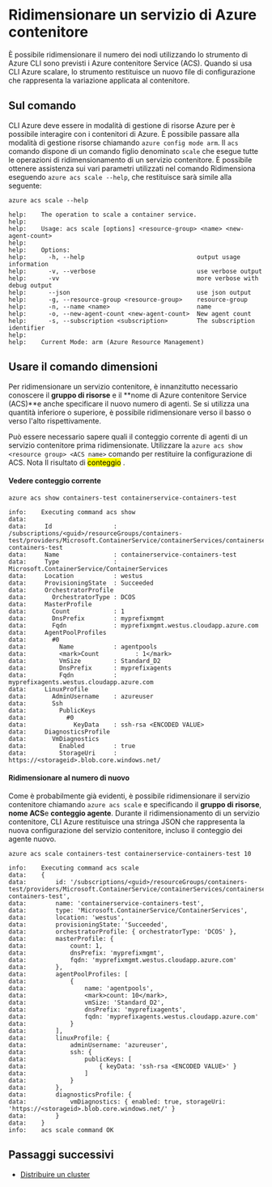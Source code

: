 <properties
   pageTitle="Ridimensionare il cluster ACS con CLI Azure | Microsoft Azure"
   description="Come ridurre i cluster di Azure contenitore servizio utilizzando CLI Azure."
   services="container-service"
   documentationCenter=""
   authors="Thraka"
   manager="timlt"
   editor=""
   tags="acs, azure-container-service"
   keywords="Docker, contenitori, Micro-servizi, Mesos, Azure"/>

<tags
   ms.service="container-service"
   ms.devlang="na"
   ms.topic="article"
   ms.tgt_pltfrm="na"
   ms.workload="na"
   ms.date="10/03/2016"
   ms.author="timlt"/>

# <a name="scale-an-azure-container-service"></a>Ridimensionare un servizio di Azure contenitore

È possibile ridimensionare il numero dei nodi utilizzando lo strumento di Azure CLI sono previsti i Azure contenitore Service (ACS). Quando si usa CLI Azure scalare, lo strumento restituisce un nuovo file di configurazione che rappresenta la variazione applicata al contenitore.

## <a name="about-the-command"></a>Sul comando

CLI Azure deve essere in modalità di gestione di risorse Azure per è possibile interagire con i contenitori di Azure. È possibile passare alla modalità di gestione risorse chiamando `azure config mode arm`. Il `acs` comando dispone di un comando figlio denominato `scale` che esegue tutte le operazioni di ridimensionamento di un servizio contenitore. È possibile ottenere assistenza sui vari parametri utilizzati nel comando Ridimensiona eseguendo `azure acs scale --help`, che restituisce sarà simile alla seguente:

```azurecli
azure acs scale --help

help:    The operation to scale a container service.
help:
help:    Usage: acs scale [options] <resource-group> <name> <new-agent-count>
help:
help:    Options:
help:      -h, --help                               output usage information
help:      -v, --verbose                            use verbose output
help:      -vv                                      more verbose with debug output
help:      --json                                   use json output
help:      -g, --resource-group <resource-group>    resource-group
help:      -n, --name <name>                        name
help:      -o, --new-agent-count <new-agent-count>  New agent count
help:      -s, --subscription <subscription>        The subscription identifier
help:
help:    Current Mode: arm (Azure Resource Management)
```

## <a name="use-the-command-to-scale"></a>Usare il comando dimensioni

Per ridimensionare un servizio contenitore, è innanzitutto necessario conoscere il **gruppo di risorse** e il **nome di Azure contenitore Service (ACS)**e anche specificare il nuovo numero di agenti. Se si utilizza una quantità inferiore o superiore, è possibile ridimensionare verso il basso o verso l'alto rispettivamente.

Può essere necessario sapere quali il conteggio corrente di agenti di un servizio contenitore prima ridimensionate. Utilizzare la `azure acs show <resource group> <ACS name>` comando per restituire la configurazione di ACS. Nota Il risultato di <mark>conteggio</mark> .

#### <a name="see-current-count"></a>Vedere conteggio corrente

```azurecli
azure acs show containers-test containerservice-containers-test

info:    Executing command acs show
data:
data:     Id                 : /subscriptions/<guid>/resourceGroups/containers-test/providers/Microsoft.ContainerService/containerServices/containerservice-containers-test
data:     Name               : containerservice-containers-test
data:     Type               : Microsoft.ContainerService/ContainerServices
data:     Location           : westus
data:     ProvisioningState  : Succeeded
data:     OrchestratorProfile
data:       OrchestratorType : DCOS
data:     MasterProfile
data:       Count            : 1
data:       DnsPrefix        : myprefixmgmt
data:       Fqdn             : myprefixmgmt.westus.cloudapp.azure.com
data:     AgentPoolProfiles
data:       #0
data:         Name           : agentpools
data:         <mark>Count          : 1</mark>
data:         VmSize         : Standard_D2
data:         DnsPrefix      : myprefixagents
data:         Fqdn           : myprefixagents.westus.cloudapp.azure.com
data:     LinuxProfile
data:       AdminUsername    : azureuser
data:       Ssh
data:         PublicKeys
data:           #0
data:             KeyData    : ssh-rsa <ENCODED VALUE>
data:     DiagnosticsProfile
data:       VmDiagnostics
data:         Enabled        : true
data:         StorageUri     : https://<storageid>.blob.core.windows.net/
```  

#### <a name="scale-to-new-count"></a>Ridimensionare al numero di nuovo

Come è probabilmente già evidenti, è possibile ridimensionare il servizio contenitore chiamando `azure acs scale` e specificando il **gruppo di risorse**, **nome ACS**e **conteggio agente**. Durante il ridimensionamento di un servizio contenitore, CLI Azure restituisce una stringa JSON che rappresenta la nuova configurazione del servizio contenitore, incluso il conteggio dei agente nuovo.

```azurecli
azure acs scale containers-test containerservice-containers-test 10

info:    Executing command acs scale
data:    {
data:        id: '/subscriptions/<guid>/resourceGroups/containers-test/providers/Microsoft.ContainerService/containerServices/containerservice-containers-test',
data:        name: 'containerservice-containers-test',
data:        type: 'Microsoft.ContainerService/ContainerServices',
data:        location: 'westus',
data:        provisioningState: 'Succeeded',
data:        orchestratorProfile: { orchestratorType: 'DCOS' },
data:        masterProfile: {
data:            count: 1,
data:            dnsPrefix: 'myprefixmgmt',
data:            fqdn: 'myprefixmgmt.westus.cloudapp.azure.com'
data:        },
data:        agentPoolProfiles: [
data:            {
data:                name: 'agentpools',
data:                <mark>count: 10</mark>,
data:                vmSize: 'Standard_D2',
data:                dnsPrefix: 'myprefixagents',
data:                fqdn: 'myprefixagents.westus.cloudapp.azure.com'
data:            }
data:        ],
data:        linuxProfile: {
data:            adminUsername: 'azureuser',
data:            ssh: {
data:                publicKeys: [
data:                    { keyData: 'ssh-rsa <ENCODED VALUE>' }
data:                ]
data:            }
data:        },
data:        diagnosticsProfile: {
data:            vmDiagnostics: { enabled: true, storageUri: 'https://<storageid>.blob.core.windows.net/' }
data:        }
data:    }
info:    acs scale command OK
``` 

## <a name="next-steps"></a>Passaggi successivi

- [Distribuire un cluster](container-service-deployment.md)